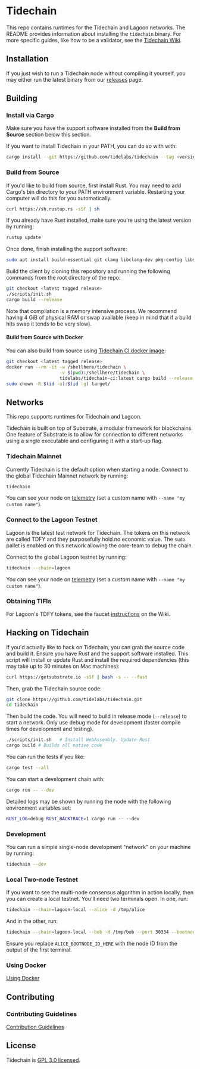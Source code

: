 # Tidechain

This repo contains runtimes for the Tidechain and Lagoon networks.
The README provides information about installing the `tidechain` binary.
For more specific guides, like how to be a validator, see the [Tidechain Wiki](#).

## Installation

If you just wish to run a Tidechain node without compiling it yourself, you may
either run the latest binary from our [releases](https://github.com/tidelabs/tidechain/releases) page.

## Building

### Install via Cargo

Make sure you have the support software installed from the **Build from Source** section
below this section.

If you want to install Tidechain in your PATH, you can do so with with:

```bash
cargo install --git https://github.com/tidelabs/tidechain --tag <version> tidechain --locked
```

### Build from Source

If you'd like to build from source, first install Rust. You may need to add Cargo's bin directory
to your PATH environment variable. Restarting your computer will do this for you automatically.

```bash
curl https://sh.rustup.rs -sSf | sh
```

If you already have Rust installed, make sure you're using the latest version by running:

```bash
rustup update
```

Once done, finish installing the support software:

```bash
sudo apt install build-essential git clang libclang-dev pkg-config libssl-dev
```

Build the client by cloning this repository and running the following commands from the root
directory of the repo:

```bash
git checkout <latest tagged release>
./scripts/init.sh
cargo build --release
```

Note that compilation is a memory intensive process. We recommend having 4 GiB of physical RAM or swap available (keep in mind that if a build hits swap it tends to be very slow).

#### Build from Source with Docker

You can also build from source using
[Tidechain CI docker image](https://hub.docker.com/r/tidelabs/tidechain-ci):

```bash
git checkout <latest tagged release>
docker run --rm -it -w /shellhere/tidechain \
                    -v $(pwd):/shellhere/tidechain \
                    tidelabs/tidechain-ci:latest cargo build --release
sudo chown -R $(id -u):$(id -g) target/
```

## Networks

This repo supports runtimes for Tidechain and Lagoon.

Tidechain is built on top of Substrate, a modular framework for blockchains.
One feature of Substrate is to allow for connection to different networks using a single executable and configuring it with a start-up flag.

### Tidechain Mainnet

Currently Tidechain is the default option when starting a node.
Connect to the global Tidechain Mainnet network by running:

```bash
tidechain
```

You can see your node on [telemetry] (set a custom name with `--name "my custom name"`).

[telemetry]: https://telemetry.tidefi.io/#list/Tidechain

### Connect to the Lagoon Testnet

Lagoon is the latest test network for Tidechain.
The tokens on this network are called TDFY and they purposefully hold no economic value.
The `sudo` pallet is enabled on this network allowing the core-team to debug the chain.

Connect to the global Lagoon testnet by running:

```bash
tidechain --chain=lagoon
```

You can see your node on [telemetry] (set a custom name with `--name "my custom name"`).

[telemetry]: https://telemetry.tidefi.io/#list/Lagoon

### Obtaining TIFIs

For Lagoon's TDFY tokens, see the faucet [instructions](#) on the Wiki.

## Hacking on Tidechain

If you'd actually like to hack on Tidechain, you can grab the source code and build it. Ensure you have
Rust and the support software installed. This script will install or update Rust and install the
required dependencies (this may take up to 30 minutes on Mac machines):

```bash
curl https://getsubstrate.io -sSf | bash -s -- --fast
```

Then, grab the Tidechain source code:

```bash
git clone https://github.com/tidelabs/tidechain.git
cd tidechain
```

Then build the code. You will need to build in release mode (`--release`) to start a network. Only
use debug mode for development (faster compile times for development and testing).

```bash
./scripts/init.sh   # Install WebAssembly. Update Rust
cargo build # Builds all native code
```

You can run the tests if you like:

```bash
cargo test --all
```

You can start a development chain with:

```bash
cargo run -- --dev
```

Detailed logs may be shown by running the node with the following environment variables set:

```bash
RUST_LOG=debug RUST_BACKTRACE=1 cargo run -- --dev
```

### Development

You can run a simple single-node development "network" on your machine by running:

```bash
tidechain --dev
```

### Local Two-node Testnet

If you want to see the multi-node consensus algorithm in action locally, then you can create a
local testnet. You'll need two terminals open. In one, run:

```bash
tidechain --chain=lagoon-local --alice -d /tmp/alice
```

And in the other, run:

```bash
tidechain --chain=lagoon-local --bob -d /tmp/bob --port 30334 --bootnodes '/ip4/127.0.0.1/tcp/30333/p2p/ALICE_BOOTNODE_ID_HERE'
```

Ensure you replace `ALICE_BOOTNODE_ID_HERE` with the node ID from the output of the first terminal.

### Using Docker

[Using Docker](docs/docker.md)

## Contributing

### Contributing Guidelines

[Contribution Guidelines](CONTRIBUTING.md)

## License

Tidechain is [GPL 3.0 licensed](LICENSE).
